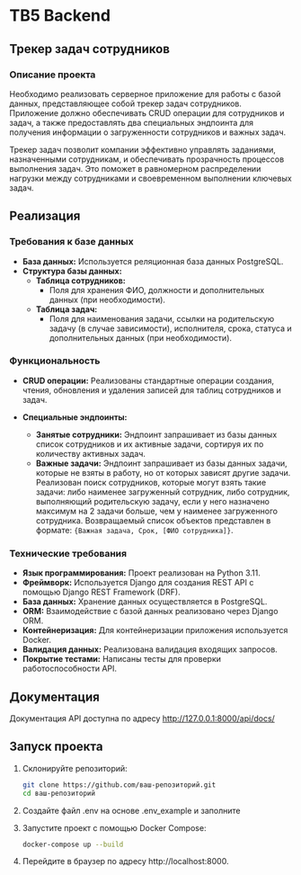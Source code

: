 # TB5 Backend
## Трекер задач сотрудников

### Описание проекта
Необходимо реализовать серверное приложение для работы с базой данных, представляющее собой трекер задач сотрудников. 
Приложение должно обеспечивать CRUD операции для сотрудников и задач, а также предоставлять два специальных эндпоинта 
для получения информации о загруженности сотрудников и важных задач.

Трекер задач позволит компании эффективно управлять заданиями, назначенными сотрудникам, и обеспечивать прозрачность 
процессов выполнения задач. Это поможет в равномерном распределении нагрузки между сотрудниками и своевременном 
выполнении ключевых задач.

## Реализация

### Требования к базе данных
- **База данных:** Используется реляционная база данных PostgreSQL.
- **Структура базы данных:**
  - **Таблица сотрудников:**
    - Поля для хранения ФИО, должности и дополнительных данных (при необходимости).
  - **Таблица задач:**
    - Поля для наименования задачи, ссылки на родительскую задачу (в случае зависимости), исполнителя, срока, 
      статуса и дополнительных данных (при необходимости).

### Функциональность
- **CRUD операции:** 
  Реализованы стандартные операции создания, чтения, обновления и удаления записей для таблиц сотрудников и задач.
  
- **Специальные эндпоинты:**
  - **Занятые сотрудники:** 
    Эндпоинт запрашивает из базы данных список сотрудников и их активные задачи, сортируя их по количеству активных задач.
  - **Важные задачи:** 
    Эндпоинт запрашивает из базы данных задачи, которые не взяты в работу, но от которых зависят другие задачи. 
    Реализован поиск сотрудников, которые могут взять такие задачи: либо наименее загруженный сотрудник, либо сотрудник,
    выполняющий родительскую задачу, если у него назначено максимум на 2 задачи больше, чем у наименее загруженного сотрудника.
    Возвращаемый список объектов представлен в формате: `{Важная задача, Срок, [ФИО сотрудника]}`.

### Технические требования
- **Язык программирования:** Проект реализован на Python 3.11.
- **Фреймворк:** Используется Django для создания REST API с помощью Django REST Framework (DRF).
- **База данных:** Хранение данных осуществляется в PostgreSQL.
- **ORM:** Взаимодействие с базой данных реализовано через Django ORM.
- **Контейнеризация:** Для контейнеризации приложения используется Docker.
- **Валидация данных:** Реализована валидация входящих запросов.
- **Покрытие тестами:** Написаны тесты для проверки работоспособности API.

## Документация

Документация API доступна по адресу http://127.0.0.1:8000/api/docs/


## Запуск проекта

1. Склонируйте репозиторий:
   ```bash
   git clone https://github.com/ваш-репозиторий.git
   cd ваш-репозиторий
   
2. Создайте файл .env на основе .env_example и заполните

3. Запустите проект с помощью Docker Compose:
   ```bash
   docker-compose up --build
   ```
4. Перейдите в браузер по адресу http://localhost:8000.



